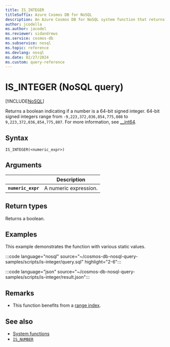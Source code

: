 ```yaml
---
title: IS_INTEGER
titleSuffix: Azure Cosmos DB for NoSQL
description: An Azure Cosmos DB for NoSQL system function that returns a boolean indicating if a number is a 64-bit signed integer.
author: jcodella
ms.author: jacodel
ms.reviewer: sidandrews
ms.service: cosmos-db
ms.subservice: nosql
ms.topic: reference
ms.devlang: nosql
ms.date: 02/27/2024
ms.custom: query-reference
---
```


# IS_INTEGER (NoSQL query)

[!INCLUDE[NoSQL](../../includes/appliesto-nosql.md)]

Returns a boolean indicating if a number is a 64-bit signed integer. 64-bit signed integers range from `-9,223,372,036,854,775,808` to `9,223,372,036,854,775,807`. For more information, see [__int64](/cpp/cpp/int8-int16-int32-int64).

## Syntax

```nosql
IS_INTEGER(<numeric_expr>)
```

## Arguments

| | Description |
| --- | --- |
| **`numeric_expr`** | A numeric expression. |

## Return types

Returns a boolean.

## Examples

This example demonstrates the function with various static values.

:::code language="nosql" source="~/cosmos-db-nosql-query-samples/scripts/is-integer/query.sql" highlight="2-6":::

:::code language="json" source="~/cosmos-db-nosql-query-samples/scripts/is-integer/result.json":::

## Remarks

- This function benefits from a [range index](../../index-policy.md#includeexclude-strategy).

## See also

- [System functions](system-functions.yml)
- [`IS_NUMBER`](is-number.md)
